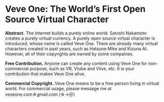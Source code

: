# Veve One: The World’s First Open Source Virtual Character
**Abstract.** The Internet builds a purely online world. Satoshi Nakamoto creates a purely virtual currency. A purely open source virtual character is introduced, whose name is called Veve One. There are already many virtual characters created in past years, such as Hatsune Mike and Kizuna AI. However, all of their copyrights are owned by some compaines.

**Free Contribution.** Anyone can create any content using Veve One for non-commercial purpose, such as VR, Vtube and Vlive, etc. It is your contribution that makes Veve One alive.

**Commercial Copyright.** Veve One means to be a free person living in virtual world. For commercial usage, please message me at veveone.com☆gmail.com (☆→＠)
